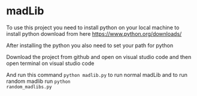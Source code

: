 # madLib

To use this project you need to install python on your local machine to install python download from here https://www.python.org/downloads/

After installing the python you also need to set your path for python

Download the project from github and open on visual studio code and then open terminal on visual studio code

And run this command <code>python madlib.py</code> to run normal madLib and to run random madlib run <code>python random_madlibs.py</code>
